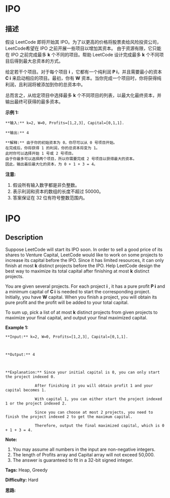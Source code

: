 # IPO

## 描述

假设 LeetCode 即将开始其 IPO。为了以更高的价格将股票卖给风险投资公司，LeetCode希望在 IPO 之前开展一些项目以增加其资本。 由于资源有限，它只能在 IPO 之前完成最多 **k** 个不同的项目。帮助 LeetCode 设计完成最多 **k** 个不同项目后得到最大总资本的方式。

给定若干个项目。对于每个项目 **i** ，它都有一个纯利润 **P i**，并且需要最小的资本 **C i** 来启动相应的项目。最初，你有 **W** 资本。当你完成一个项目时，你将获得纯利润，且利润将被添加到你的总资本中。

总而言之，从给定项目中选择最多 **k** 个不同项目的列表，以最大化最终资本，并输出最终可获得的最多资本。

**示例 1:**

    
    
    **输入:** k=2, W=0, Profits=[1,2,3], Capital=[0,1,1].
    
    **输出:** 4
    
    **解释:** 由于你的初始资本为 0，你尽可以从 0 号项目开始。
    在完成后，你将获得 1 的利润，你的总资本将变为 1。
    此时你可以选择开始 1 号或 2 号项目。
    由于你最多可以选择两个项目，所以你需要完成 2 号项目以获得最大的资本。
    因此，输出最后最大化的资本，为 0 + 1 + 3 = 4。
    



**注意:**

  1. 假设所有输入数字都是非负整数。
  2. 表示利润和资本的数组的长度不超过 50000。
  3. 答案保证在 32 位有符号整数范围内。





# IPO

## Description



Suppose LeetCode will start its IPO soon. In order to sell a good price of its shares to Venture Capital, LeetCode would like to work on some projects to increase its capital before the IPO. Since it has limited resources, it can only finish at most **k** distinct projects before the IPO. Help LeetCode design the best way to maximize its total capital after finishing at most **k** distinct projects.

You are given several projects. For each project **i** , it has a pure profit **P i** and a minimum capital of **C i** is needed to start the corresponding project. Initially, you have **W** capital. When you finish a project, you will obtain its pure profit and the profit will be added to your total capital.

To sum up, pick a list of at most **k** distinct projects from given projects to maximize your final capital, and output your final maximized capital.

**Example 1:**  

    
    
    **Input:** k=2, W=0, Profits=[1,2,3], Capital=[0,1,1].
    
    **Output:** 4
    
    **Explanation:** Since your initial capital is 0, you can only start the project indexed 0.
                 After finishing it you will obtain profit 1 and your capital becomes 1.
                 With capital 1, you can either start the project indexed 1 or the project indexed 2.
                 Since you can choose at most 2 projects, you need to finish the project indexed 2 to get the maximum capital.
                 Therefore, output the final maximized capital, which is 0 + 1 + 3 = 4.
    

**Note:**  

  1. You may assume all numbers in the input are non-negative integers.
  2. The length of Profits array and Capital array will not exceed 50,000.
  3. The answer is guaranteed to fit in a 32-bit signed integer.


**Tags:** Heap, Greedy

**Difficulty:** Hard

**思路:**
